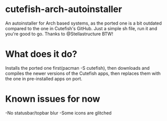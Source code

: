 # cutefish-arch-autoinstaller
An autoinstaller for Arch based systems, as the ported one is a bit outdated compared to the one in Cutefish's GitHub. Just a simple sh file, run it and you're good to go. Thanks to @Stellastructure BTW!
# What does it do?
Installs the ported one first(pacman -S cutefish), then downloads and compiles the newer versions of the Cutefish apps, then replaces them with the one in pre-installed apps on port.
# Known issues for now
-No statusbar/topbar blur
-Some icons are glitched
